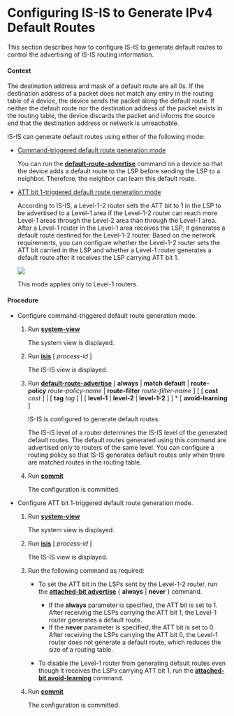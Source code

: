 Configuring IS-IS to Generate IPv4 Default Routes
=================================================

This section describes how to configure IS-IS to generate default routes to control the advertising of IS-IS routing information.

#### Context

The destination address and mask of a default route are all 0s. If the destination address of a packet does not match any entry in the routing table of a device, the device sends the packet along the default route. If neither the default route nor the destination address of the packet exists in the routing table, the device discards the packet and informs the source end that the destination address or network is unreachable.

IS-IS can generate default routes using either of the following mode:

* [Command-triggered default route generation mode](#EN-US_TASK_0172365985__dc_vrp_isis_cfg_101101)
  
  You can run the [**default-route-advertise**](cmdqueryname=default-route-advertise) command on a device so that the device adds a default route to the LSP before sending the LSP to a neighbor. Therefore, the neighbor can learn this default route.
* [ATT bit 1-triggered default route generation mode](#EN-US_TASK_0172365985__dc_vrp_isis_cfg_101102)
  
  According to IS-IS, a Level-1-2 router sets the ATT bit to 1 in the LSP to be advertised to a Level-1 area if the Level-1-2 router can reach more Level-1 areas through the Level-2 area than through the Level-1 area. After a Level-1 router in the Level-1 area receives the LSP, it generates a default route destined for the Level-1-2 router. Based on the network requirements, you can configure whether the Level-1-2 router sets the ATT bit carried in the LSP and whether a Level-1 router generates a default route after it receives the LSP carrying ATT bit 1.
  
  ![](../../../../public_sys-resources/note_3.0-en-us.png) 
  
  This mode applies only to Level-1 routers.


#### Procedure

* Configure command-triggered default route generation mode.
  1. Run [**system-view**](cmdqueryname=system-view)
     
     
     
     The system view is displayed.
  2. Run [**isis**](cmdqueryname=isis) [ *process-id* ]
     
     
     
     The IS-IS view is displayed.
  3. Run [**default-route-advertise**](cmdqueryname=default-route-advertise) [ **always** | **match** **default** | **route-policy** *route-policy-name* | **route-filter** *route-filter-name* ] [ [ **cost** *cost* ] | [ **tag** *tag* ] | [ **level-1** | **level-2** | **level-1-2** ] ] \* [ **avoid-learning** ]
     
     
     
     IS-IS is configured to generate default routes.
     
     
     
     The IS-IS level of a router determines the IS-IS level of the generated default routes. The default routes generated using this command are advertised only to routers of the same level. You can configure a routing policy so that IS-IS generates default routes only when there are matched routes in the routing table.
  4. Run [**commit**](cmdqueryname=commit)
     
     
     
     The configuration is committed.
* Configure ATT bit 1-triggered default route generation mode.
  1. Run [**system-view**](cmdqueryname=system-view)
     
     
     
     The system view is displayed.
  2. Run [**isis**](cmdqueryname=isis) [ *process-id* ]
     
     
     
     The IS-IS view is displayed.
  3. Run the following command as required:
     
     
     + To set the ATT bit in the LSPs sent by the Level-1-2 router, run the [**attached-bit advertise**](cmdqueryname=attached-bit+advertise) { **always** | **never** } command.
       
       - If the **always** parameter is specified, the ATT bit is set to 1. After receiving the LSPs carrying the ATT bit 1, the Level-1 router generates a default route.
       - If the **never** parameter is specified, the ATT bit is set to 0. After receiving the LSPs carrying the ATT bit 0, the Level-1 router does not generate a default route, which reduces the size of a routing table.
     + To disable the Level-1 router from generating default routes even though it receives the LSPs carrying ATT bit 1, run the [**attached-bit avoid-learning**](cmdqueryname=attached-bit+avoid-learning) command.
  4. Run [**commit**](cmdqueryname=commit)
     
     
     
     The configuration is committed.